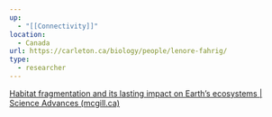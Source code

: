 ```yaml
---
up:
  - "[[Connectivity]]"
location:
  - Canada
url: https://carleton.ca/biology/people/lenore-fahrig/
type:
  - researcher
---
```

[Habitat fragmentation and its lasting impact on Earth’s ecosystems | Science Advances (mcgill.ca)](https://www-science-org.proxy3.library.mcgill.ca/doi/full/10.1126/sciadv.1500052)
